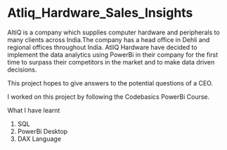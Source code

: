 # Atliq_Hardware_Sales_Insights 

AltiQ is a company which supplies computer hardware and peripherals to many clients across India.The company has a head office in Dehli and regional offices throughout India.
AtliQ Hardware have decided to implement the data analytics using PowerBi in their company for the first time to surpass their competitors in the market and to make data driven decisions. 

This project hopes to give answers to the potential questions of a CEO.

I worked on this project by following the Codebasics PowerBi Course.

What I have learnt

1. SQL
2. PowerBi Desktop
3. DAX Language
